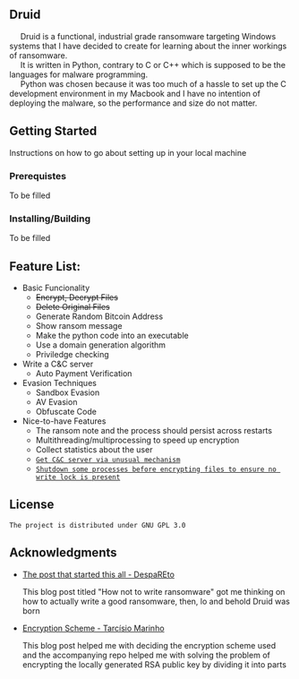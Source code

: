 ## **Druid**  
&nbsp;&nbsp;&nbsp;&nbsp;&nbsp;Druid is a functional, industrial grade ransomware targeting Windows systems that I have decided to create for learning about the inner workings of ransomware.  
&nbsp;&nbsp;&nbsp;&nbsp;&nbsp;It is written in Python, contrary to C or C++ which is supposed to be the languages for malware programming.  
&nbsp;&nbsp;&nbsp;&nbsp;&nbsp;Python was chosen because it was too much of a hassle to set up the C development environment in my Macbook and I have no intention of deploying the malware, so the performance and size do not matter.   


## **Getting Started**
Instructions on how to go about setting up in your local machine  

### Prerequistes
To be filled

### Installing/Building
To be filled


## **Feature List:**
 * Basic Funcionality
    * ~~Encrypt, Decrypt Files~~  
    * ~~Delete Original Files~~
    * Generate Random Bitcoin Address
    * Show ransom message
    * Make the python code into an executable
    * Use a domain generation algorithm
    * Priviledge checking     
 * Write a C&C server
    * Auto Payment Verification
 * Evasion Techniques
    * Sandbox Evasion  
    * AV Evasion  
    * Obfuscate Code
 * Nice-to-have Features
    * The ransom note and the process should persist across restarts  
    * Multithreading/multiprocessing to speed up encryption
    * Collect statistics about the user
    * [`Get C&C server via unusual mechanism`](https://www.zdnet.com/article/astaroth-malware-hides-command-servers-in-youtube-channel-descriptions/)  
    * [`Shutdown some processes before encrypting files to ensure no write lock is present`](https://securityaffairs.co/wordpress/103030/malware/sodinokibi-ransomware-new-feature.html)  
 


## **License**
    The project is distributed under GNU GPL 3.0
      

## **Acknowledgments**
 * [The post that started this all - DespaREto](https://medium.com/@despaREto/how-not-to-write-ransomware-1985aa1384a3)
 
   This blog post titled "How not to write ransomware" got me thinking on how to actually write a good ransomware, then, lo and behold Druid was born
   
 * [Encryption Scheme - Tarcísio Marinho](https://medium.com/@tarcisioma/ransomware-encryption-techniques-696531d07bb9)  
   
   This blog post helped me with deciding the encryption scheme used and the accompanying repo helped me with solving the problem of encrypting the locally generated RSA public key by dividing it into parts   
   